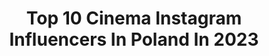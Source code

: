 ---
title: Top 10 Cinema Instagram Influencers In Poland In 2023
description: >-
  Find top cinema Instagram influencers in Poland in 2023. Most popular hashtags: #cinematography #portrait #cinematic #photographer.
platform: Instagram
hits: 66
text_top: See the top-rated Instagram profiles on inBeat.
text_bottom: Our search engine aggregates 66 Instagram influencers like this in Poland for you to work with.
profiles:
  - username: "benedict_spence_dop"
    fullname: >-
      Benedict Spence
    bio: >-
      Cinematographer. Londoner. Mumbler. Represented by @vision.artists U.S. drama @innovativeartists
    location: "Poland"
    followers: 38694
    engagement: 729
    commentsToLikes: 0.021251
    id: ck5c0z0i0u4ft0i11ztekc224
    verified: false
    hashtags: "#inmyskin"
  - username: "s_zrodlowski"
    fullname: >-
      Szymon Źródłowski
    bio: >-
      Photographer | Cinematographer | Based in Warsaw, Poland | Contact: zrodlowskiszymon@gmail.com |
    location: "Poland"
    followers: 13506
    engagement: 798
    commentsToLikes: 0.013761
    id: ck5bzemg0qzpf0i1157qpcxdo
    verified: false
    hashtags: "#gmaster, #sony, #poland, #warsaw"
  - username: "pawelzalejski"
    fullname: >-
      P A W E Ł  Z A L E J S K I
    bio: >-
      Cinematographer and Photographer Ambasador Zhiyun And Voigtlander 🏠 Kościelisko
    location: "Poland"
    followers: 23101
    engagement: 561
    commentsToLikes: 0.019885
    id: ck8swkhdbee3n0j78435klnw6
    verified: false
    hashtags: "#tatrymountains, #tatry360, #tatrywysokie, #tatrasadventures"
  - username: "giepetv"
    fullname: >-
      GRZEGORZ PΛJΛK
    bio: >-
      Cinematographer / Photographer @szczyrkaido @beerduro www.giepe.tv Link:
    location: "Poland"
    followers: 6845
    engagement: 573
    commentsToLikes: 0.036941
    id: ck6u9c3yqwoq90j711oplwywi
    verified: false
    hashtags: "#exploremore, #nepal, #roamtheplanet, #spain"
  - username: "stashek_horodecki"
    fullname: >-
      Stanisław Horodecki
    bio: >-
      | Gdynia Film School graduated in 2018 | Cinematography | Represented by @pointof.you agency | stasheksb@gmail.com | Showreel:
    location: "Poland"
    followers: 8227
    engagement: 969
    commentsToLikes: 0.008759
    id: ck0w5w12o5p6s0i192itx2jmc
    verified: false
    hashtags: "#imaginarymagnitude, #gominimalmag, #verybusymag, #takemagazine"
  - username: "kiszka.ziemniaczana"
    fullname: >-
      Ewelina co robi super krupnik
    bio: >-
      Gotuj ze mną na story, zanim ci zwiędną kalafiory! ✨100 zapisanych przepisów w wyróżnionych relacjach ✨ i cała masa zwariowanych obrazków poniżej 🎥
    location: "Poland"
    followers: 13321
    engagement: 823
    commentsToLikes: 0.065663
    id: ck9wddti2f6xz0j782p75wplw
    verified: false
    hashtags: "#inspiracje, #launchdsigns, #wsypialni, #apricotmagazine"
  - username: "arcadiusmauritzofficial"
    fullname: >-
      Arcadius Mauritz
    bio: >-
      Commercial + Art 📸🎥 Education 👨🏻‍🏫 PL/ENG/FR 🌍 #staycinematic 👁#coffeelover ☕️ 📩 hello@arcadius.co Ambassador @olympus_polska @peakdesignpl WORKSHOP
    location: "Poland"
    followers: 15260
    engagement: 239
    commentsToLikes: 0.064536
    id: ck0ueetzvl4t40i19j46izoar
    verified: false
    hashtags: "#portraitshooterz, #polskifotograf, #womeninframe, #staycinematic"
  - username: "krol.jpg"
    fullname: >-
      Mateusz Król
    bio: >-
      3d artist based in 🇵🇱 Warsaw available for freelance 🌎 contact: 📩 me@mateuszkrol.com
    location: "Poland"
    followers: 7358
    engagement: 538
    commentsToLikes: 0.038327
    id: ck0u74grr3pn00i19iaw6pz9p
    verified: false
    hashtags: "#3d, #colors, #instaart, #art"
  - username: "nil_powar_96"
    fullname: >-
      ColouredLensStudio
    bio: >-
      ɪɴᴅɪᴀ | ᴍᴀʜᴀʀᴀsʜᴛʀᴀ कोल्हापुरी🍃 ɪᴛ'ꜱ ᴀʟʟ ᴀʙᴏᴜᴛ ᴘʜᴏᴛᴏɢʀᴀᴘʜʏ📸 ▪ᴋɪᴅs👶🏻 ▪ᴘᴏʀᴛʀᴀɪᴛs😎 ▪ᴘʀᴇ ᴡᴇᴅᴅɪɴɢs ▪ғᴏᴏᴅs🍽️ ▪ᴀʀᴛs🎨 #nileshpowarphotography @nilesh_powar_09
    location: "Poland"
    followers: 34281
    engagement: 321
    commentsToLikes: 0.021355
    id: ck5bxm7wynzi00i11ih0frl5p
    verified: false
    hashtags: "#kids, #babybunny, #babyprops, #weddingcinematography"
  - username: "motionhead"
    fullname: >-
      Charlie Rizek
    bio: >-
      TRINITY|Steadicam|Camera Op ARRI CSS specialist Trinity operator @1917 🇬🇧UK based - works globally 🌍
    location: "Poland"
    followers: 5814
    engagement: 967
    commentsToLikes: 0.040181
    id: ck5hpm1bxrky90i1134xgwqwt
    verified: false
    hashtags: "#oneshot, #georgemackay, #trinityoperator, #filmmaking"
---